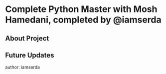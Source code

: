 # Complete Python Master with Mosh Hamedani, completed by @iamserda

## About Project

## Future Updates

author: iamserda
